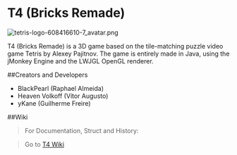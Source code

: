# T4 (Bricks Remade) #

![tetris-logo-608416610-7_avatar.png](https://bitbucket.org/repo/qoy8EE/images/1239166494-tetris-logo-608416610-7_avatar.png)

T4 (Bricks Remade) is a 3D game based on the tile-matching puzzle video game Tetris by Alexey Pajitnov. The game is entirely made in Java, using the jMonkey Engine and the LWJGL OpenGL renderer.

##Creators and Developers

* BlackPearl          (Raphael Almeida)
* Heaven Volkoff   (Vítor Augusto)
* yKane                 (Guilherme Freire)

##Wiki
>For Documentation, Struct and History:

>Go to [T4 Wiki](t4-bricks-remade/wiki/Home)